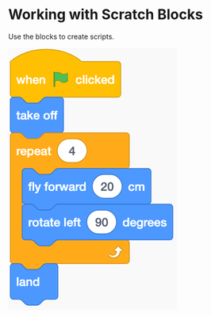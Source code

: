 # Working with Scratch Blocks

Use the blocks to create scripts.

![Button Controls](../.gitbook/assets/squarecode.gif)



